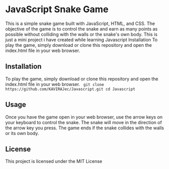 # JavaScript Snake Game
This is a simple snake game built with JavaScript, HTML, and CSS. The objective of the game is to control the snake and earn as many points as possible without colliding with the walls or the snake's own body.
This is just a mini project i have created while learning Javascript
Installation
To play the game, simply download or clone this repository and open the index.html file in your web browser.

## Installation
To play the game, simply download or clone this repository and open the index.html file in your web browser.
`
git clone https://github.com/KAVIRAJec/Javascript.git
cd Javascript`
## Usage
Once you have the game open in your web browser, use the arrow keys on your keyboard to control the snake. The snake will move in the direction of the arrow key you press. The game ends if the snake collides with the walls or its own body.

## License
This project is licensed under the MIT License
